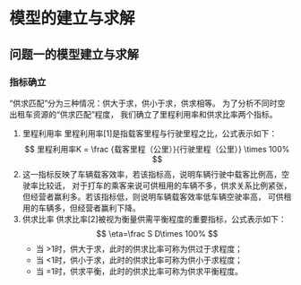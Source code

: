 # 模型的建立与求解

## 问题一的模型建立与求解

### 指标确立
“供求匹配”分为三种情况：供大于求，供小于求，供求相等。
为了分析不同时空出租车资源的“供求匹配”程度，
我们确立了里程利用率和供求比率两个指标。

1. 里程利用率 
  里程利用率[1]是指载客里程与行驶里程之比，公式表示如下：
  $$
  里程利用率K = \frac {载客里程（公里）}{行驶里程（公里）} \times 100%
  $$
2. 这一指标反映了车辆载客效率，若该指标高，说明车辆行驶中载客比例高，空驶率比较诋，
  对于打车的乘客来说可供租用的车辆不多，供求关系比例紧张，
  但经营者赢利多。若该指标低，则说明车辆载客效率低车辆空驶率高，
  可供租用的车辆多，但经营者赢利下降。
3. 供求比率
  供求比率[2]被视为衡量供需平衡程度的重要指标，公式表示如下：
  $$
  \eta=\frac S D\times 100%
  $$
    - 当 >1时，供大于求，此时的供求比率可称为供过于求程度；
    - 当 <1时，供小于求，此时的供求比率可称为供小于求程度；
    - 当 =1时，供求平衡，此时的供求比率可称为供求平衡程度。

